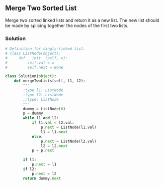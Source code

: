 ## Merge Two Sorted List

Merge two sorted linked lists and return it as a new list. The new list should be made by splicing together the nodes of the first two lists.

### Solution

```python
# Definition for singly-linked list.
# class ListNode(object):
#     def __init__(self, x):
#         self.val = x
#         self.next = None

class Solution(object):
    def mergeTwoLists(self, l1, l2):
        """
        :type l1: ListNode
        :type l2: ListNode
        :rtype: ListNode
        """
        dummy = ListNode(0)
        p = dummy
        while l1 and l2:
            if l1.val < l2.val:
                p.next = ListNode(l1.val)
                l1 = l1.next
            else:
                p.next = ListNode(l2.val)
                l2 = l2.next
            p = p.next
        
        if l1:
            p.next = l1
        if l2:
            p.next = l2
        return dummy.next
```